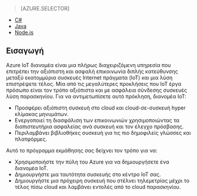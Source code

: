 > [AZURE.SELECTOR]
- [C#](../articles/iot-hub/iot-hub-csharp-csharp-getstarted.md)
- [Java](../articles/iot-hub/iot-hub-java-java-getstarted.md)
- [Node.js](../articles/iot-hub/iot-hub-node-node-getstarted.md)

## <a name="introduction"></a>Εισαγωγή

Azure IoT διανομέα είναι μια πλήρως διαχειριζόμενη υπηρεσία που επιτρέπει την αξιόπιστη και ασφαλή επικοινωνία διπλής κατεύθυνσης μεταξύ εκατομμύρια συσκευές Internet πράγματα (IoT) και μια λύση επιστρέψετε τέλος. Μία από τις μεγαλύτερες προκλήσεις που IoT έργα πρόσωπο είναι τον τρόπο αξιόπιστα και με ασφάλεια σύνδεσης συσκευές λύση παρασκηνίου. Για να αντιμετωπίσετε αυτό πρόκληση, διανομέα IoT:

- Προσφέρει αξιόπιστη συσκευή στο cloud και cloud-σε-συσκευή hyper κλίμακας μηνυμάτων.
- Ενεργοποιεί τη διασφάλιση των επικοινωνιών χρησιμοποιώντας τα διαπιστευτήρια ασφαλείας ανά συσκευή και τον έλεγχο πρόσβασης.
- Περιλαμβάνει βιβλιοθήκες συσκευή για τις πιο δημοφιλείς γλώσσες και πλατφόρμες.

Αυτό το πρόγραμμα εκμάθησης σας δείχνει τον τρόπο για να:

- Χρησιμοποιήστε την πύλη του Azure για να δημιουργήσετε ένα διανομέα IoT.
- Δημιουργήστε μια ταυτότητα συσκευής στο κέντρο IoT σας.
- Δημιουργήστε μια πρόχειρη συσκευή που στέλνει τηλεμετρίας μέχρι το τέλος πίσω cloud και λαμβάνει εντολές από το cloud παρασκηνίου.